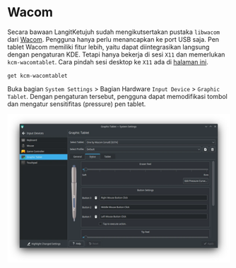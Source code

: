 # Wacom

Secara bawaan LangitKetujuh sudah mengikutsertakan pustaka `libwacom` dari [Wacom](https://www.wacom.com). Pengguna hanya perlu menancapkan ke port USB saja. Pen tablet Wacom memiliki fitur lebih, yaitu dapat diintegrasikan langsung dengan pengaturan KDE. Tetapi hanya bekerja di sesi `X11` dan memerlukan `kcm-wacomtablet`. Cara pindah sesi desktop ke `X11` ada di [halaman ini](../../kde/pengaturan-sistem.html#mengganti-sesi-desktop).

```
get kcm-wacomtablet
```

Buka bagian `System Settings` > Bagian Hardware `Input Device` > `Graphic Tablet`. Dengan pengaturan tersebut, pengguna dapat memodifikasi tombol dan mengatur sensitifitas (pressure) pen tablet.

![Pen Tablet LangitKetujuh OS](../../../media/image/graphic-pen-tablet-kde-langitketujuh-id.webp)
